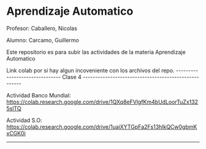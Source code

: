 # Aprendizaje Automatico
Profesor: Caballero, Nicolas

Alumno: Carcamo, Guillermo

Este repositorio es para subir las actividades de la materia Aprendizaje Automatico

Link colab por si hay algun incoveniente con los archivos del repo.
------------------------------- Clase 4 -----------------------------------------------------

Actividad Banco Mundial: https://colab.research.google.com/drive/1QXq8eFVlgfKm4bUdLoorTuZx1325slTQ 

Actividad S.O: https://colab.research.google.com/drive/1uaiXYTGpFa2Fs13hlkQCw0gbmKxCGK0i

---------------------------------------------------------------------------------------------

